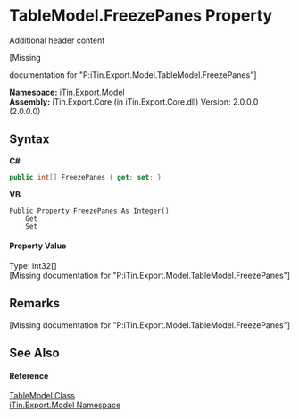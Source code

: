 # TableModel.FreezePanes Property 
Additional header content 

\[Missing <summary> documentation for "P:iTin.Export.Model.TableModel.FreezePanes"\]

**Namespace:**&nbsp;<a href="N_iTin_Export_Model">iTin.Export.Model</a><br />**Assembly:**&nbsp;iTin.Export.Core (in iTin.Export.Core.dll) Version: 2.0.0.0 (2.0.0.0)

## Syntax

**C#**<br />
``` C#
public int[] FreezePanes { get; set; }
```

**VB**<br />
``` VB
Public Property FreezePanes As Integer()
	Get
	Set
```


#### Property Value
Type: Int32[]<br />\[Missing <value> documentation for "P:iTin.Export.Model.TableModel.FreezePanes"\]

## Remarks
\[Missing <remarks> documentation for "P:iTin.Export.Model.TableModel.FreezePanes"\]

## See Also


#### Reference
<a href="T_iTin_Export_Model_TableModel">TableModel Class</a><br /><a href="N_iTin_Export_Model">iTin.Export.Model Namespace</a><br />